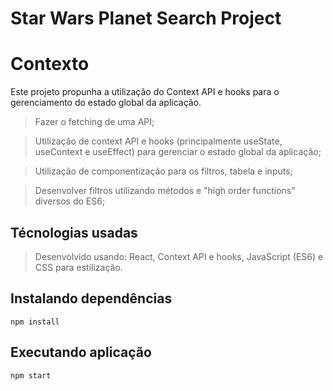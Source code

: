 # Star Wars Planet Search Project

# Contexto
Este projeto propunha a utilização do Context API e hooks para o gerenciamento do estado global da aplicação.

> Fazer o fetching de uma API;

> Utilização de context API e hooks (principalmente useState, useContext e useEffect) para gerenciar o estado global da aplicação;

> Utilização de componentização para os filtros, tabela e inputs;

> Desenvolver filtros utilizando métodos e "high order functions" diversos do ES6;

## Técnologias usadas

> Desenvolvido usando: React, Context API e hooks, JavaScript (ES6) e CSS para estilização.

## Instalando dependências
```
npm install
```

## Executando aplicação
```
npm start
```
